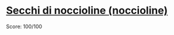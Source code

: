 # [Secchi di noccioline (noccioline)](https://training.olinfo.it/#/task/noccioline/statement)
Score: 100/100